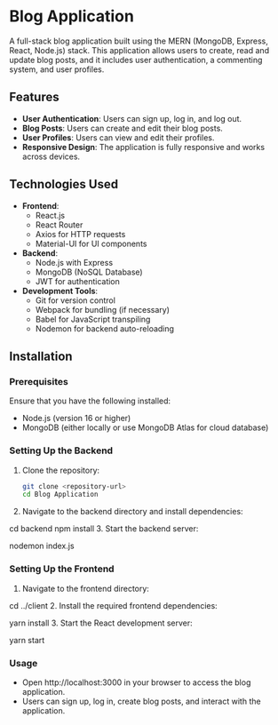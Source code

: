 # Blog Application

A full-stack blog application built using the MERN (MongoDB, Express, React, Node.js) stack. This application allows users to create, read and update blog posts, and it includes user authentication, a commenting system, and user profiles.

## Features

- **User Authentication**: Users can sign up, log in, and log out.
- **Blog Posts**: Users can create and edit their blog posts.
- **User Profiles**: Users can view and edit their profiles.
- **Responsive Design**: The application is fully responsive and works across devices.

## Technologies Used

- **Frontend**:
  - React.js
  - React Router
  - Axios for HTTP requests
  - Material-UI for UI components
- **Backend**:
  - Node.js with Express
  - MongoDB (NoSQL Database)
  - JWT for authentication
- **Development Tools**:
  - Git for version control
  - Webpack for bundling (if necessary)
  - Babel for JavaScript transpiling
  - Nodemon for backend auto-reloading

## Installation

### Prerequisites

Ensure that you have the following installed:

- Node.js (version 16 or higher)
- MongoDB (either locally or use MongoDB Atlas for cloud database)

### Setting Up the Backend

1. Clone the repository:

   ```bash
   git clone <repository-url>
   cd Blog Application
2. Navigate to the backend directory and install dependencies:

  cd backend
  npm install
3. Start the backend server:

  nodemon index.js

### Setting Up the Frontend

1. Navigate to the frontend directory:

  cd ../client
2. Install the required frontend dependencies:

  yarn install
3. Start the React development server:

  yarn start

### Usage
- Open http://localhost:3000 in your browser to access the blog application.
- Users can sign up, log in, create blog posts, and interact with the application.
